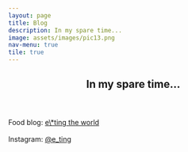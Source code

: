 ```yaml
---
layout: page
title: Blog
description: In my spare time...
image: assets/images/pic13.png
nav-menu: true
tile: true
---
```

<!-- Main --> <div id="main">

<!-- One --> <section id="one"> <div class="inner"> <header class="major"> <h2>In my spare time...</h2> </header> <p>Food blog: <a href="[http://www.e-tingfood.com/](http://www.e-tingfood.com/ "http://www.e-tingfood.com/")" target="_blank">e\*ting the world</a><br /> <br /> Instagram: <a href="[http://instagram.com/e_ting](http://instagram.com/e_ting "http://instagram.com/e_ting")" target="_blank">@e_ting</a><br /></p> </div> </section>

</div>